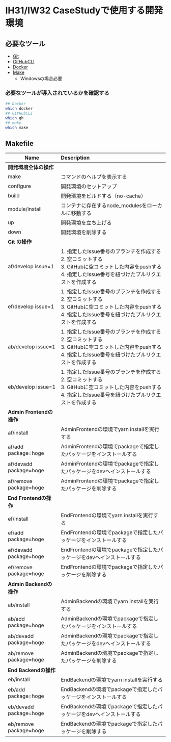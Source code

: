 # IH31/IW32 CaseStudyで使用する開発環境


## 必要なツール

- [Git](https://git-scm.com/downloads)
- [GitHubCLI](https://cli.github.com/)
- [Docker](https://docs.docker.com/engine/installation/)
- [Make](http://gnuwin32.sourceforge.net/packages/make.htm)
	- Windowsの場合必要

### 必要なツールが導入されているかを確認する
```sh
## Docker
which docker
## GitHubCLI
which gh
## make
which make
```

## Makefile

| Name                     | Description                                                  |
| ------------------------ | :----------------------------------------------------------- |
| **開発環境全体の操作**   |                                                              |
| make                     | コマンドのヘルプを表示する                                   |
| configure                | 開発環境のセットアップ                                       |
| build                    | 開発環境をビルドする（no-cache）                             |
| module/install           | コンテナに存在するnode_modulesをローカルに移動する           |
| up                       | 開発環境を立ち上げる                                         |
| down                     | 開発環境を削除する                                           |
| **Git の操作**  |                                                              |
| af/develop issue=1 | 1. 指定したIssue番号のブランチを作成する<br />2. 空コミットする<br />3. GitHubに空コミットした内容をpushする<br />4. 指定したIssue番号を紐づけたプルリクエストを作成する |
| ef/develop issue=1 | 1. 指定したIssue番号のブランチを作成する<br />2. 空コミットする<br />3. GitHubに空コミットした内容をpushする<br />4. 指定したIssue番号を紐づけたプルリクエストを作成する |
| ab/develop issue=1 | 1. 指定したIssue番号のブランチを作成する<br />2. 空コミットする<br />3. GitHubに空コミットした内容をpushする<br />4. 指定したIssue番号を紐づけたプルリクエストを作成する |
| eb/develop issue=1 | 1. 指定したIssue番号のブランチを作成する<br />2. 空コミットする<br />3. GitHubに空コミットした内容をpushする<br />4. 指定したIssue番号を紐づけたプルリクエストを作成する |
| **Admin Frontendの操作** |                                                              |
| af/install               | AdminFrontendの環境でyarn installを実行する                  |
| af/add package=hoge      | AdminFrontendの環境でpackageで指定したパッケージをインストールする |
| af/devadd package=hoge   | AdminFrontendの環境でpackageで指定したパッケージをdevへインストールする |
| af/remove package=hoge   | AdminFrontendの環境でpackageで指定したパッケージを削除する   |
| **End Frontendの操作**   |                                                              |
| ef/install               | EndFrontendの環境でyarn installを実行する                    |
| ef/add package=hoge      | EndFrontendの環境でpackageで指定したパッケージをインストールする |
| ef/devadd package=hoge   | EndFrontendの環境でpackageで指定したパッケージをdevへインストールする |
| ef/remove package=hoge   | EndFrontendの環境でpackageで指定したパッケージを削除する     |
| **Admin Backendの操作**  |                                                              |
| ab/install               | AdminBackendの環境でyarn installを実行する                   |
| ab/add package=hoge      | AdminBackendの環境でpackageで指定したパッケージをインストールする |
| ab/devadd package=hoge   | AdminBackendの環境でpackageで指定したパッケージをdevへインストールする |
| ab/remove package=hoge   | AdminBackendの環境でpackageで指定したパッケージを削除する    |
| **End Backendの操作**    |                                                              |
| eb/install               | EndBackendの環境でyarn installを実行する                     |
| eb/add package=hoge      | EndBackendの環境でpackageで指定したパッケージをインストールする |
| eb/devadd package=hoge   | EndBackendの環境でpackageで指定したパッケージをdevへインストールする |
| eb/remove package=hoge   | EndBackendの環境でpackageで指定したパッケージを削除する      |